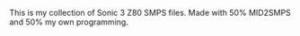 This is my collection of Sonic 3 Z80 SMPS files. Made with 50% MID2SMPS and 50% my own programming.
